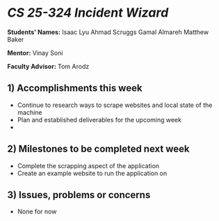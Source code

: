 # *CS 25-324 Incident Wizard*

**Students' Names:**
Isaac Lyu
Ahmad Scruggs
Gamal Almareh
Matthew Baker

**Mentor:**
Vinay Soni

**Faculty Advisor:**
Tom Arodz

## 1) Accomplishments this week ##
   - Continue to research ways to scrape websites and local state of the machine
   - Plan and established deliverables for the upcoming week
   - 

## 2) Milestones to be completed next week ##
   - Complete the scrapping aspect of the application
   - Create an example website to run the application on

## 3) Issues, problems or concerns ##
   - None for now
